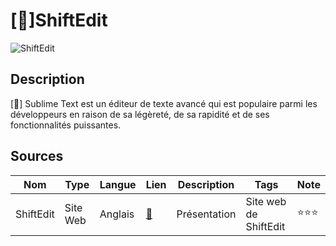 #  [:memo:]ShiftEdit

![ShiftEdit](https://www.google.com/url?sa=i&url=https%3A%2F%2Fwww.saasworthy.com%2Fproduct%2Fshiftedit&psig=AOvVaw317efQyo2vUZzox6HBZZCe&ust=1702995938425000&source=images&cd=vfe&opi=89978449&ved=0CBEQjRxqFwoTCLD25LWYmYMDFQAAAAAdAAAAABAD "Image de ShiftEdit")


## Description

[:memo:] Sublime Text est un éditeur de texte avancé qui est populaire parmi les développeurs en raison de sa légèreté, de sa rapidité et de ses fonctionnalités puissantes.

## Sources

Nom | Type | Langue | Lien | Description | Tags | Note
 --- | --- | --- | --- | --- | --- | --- 
ShiftEdit|Site Web|Anglais|[:link:](https://shiftedit.net/about)|Présentation|Site web de ShiftEdit|⭐⭐⭐